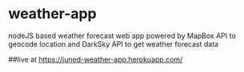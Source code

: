 # weather-app
nodeJS based weather forecast web app powered by MapBox API to geocode location and DarkSky API to get weather forecast data 

##live at https://juned-weather-app.herokuapp.com/
